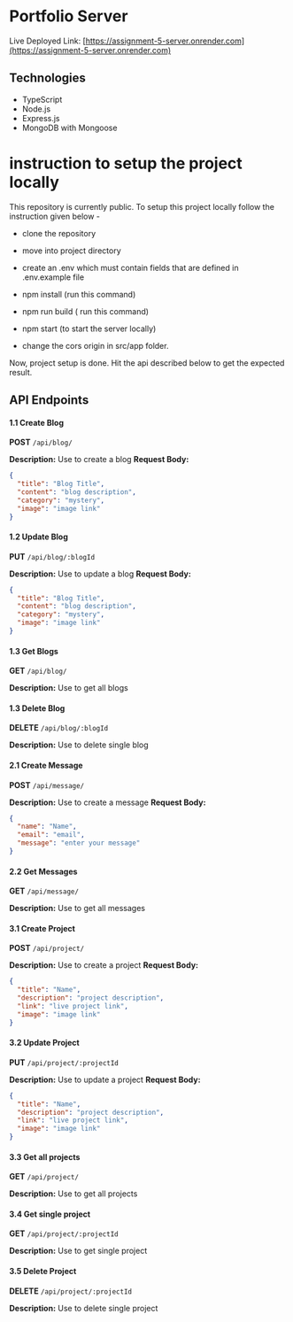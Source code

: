 # Portfolio Server
Live Deployed Link: [https://assignment-5-server.onrender.com](https://assignment-5-server.onrender.com)


## Technologies
- TypeScript
- Node.js
- Express.js
- MongoDB with Mongoose


# instruction to setup the project locally
This repository is currently public. To setup this project locally follow the instruction given below -

- clone the repository

- move into project directory

- create an .env which must contain fields that are defined in .env.example file

- npm install (run this command)

- npm run build ( run this command)

- npm start (to start the server locally)

- change the cors origin in src/app folder.

Now, project setup is done. Hit the api described below to get the expected result.


## API Endpoints

#### 1.1 Create Blog

**POST** `/api/blog/`

**Description:** Use to create a blog
**Request Body:**

```json
{
  "title": "Blog Title",
  "content": "blog description",
  "category": "mystery",
  "image": "image link"
}
```


#### 1.2 Update Blog

**PUT** `/api/blog/:blogId`

**Description:** Use to update a blog
**Request Body:**

```json
{
  "title": "Blog Title",
  "content": "blog description",
  "category": "mystery",
  "image": "image link"
}
```

#### 1.3 Get Blogs

**GET** `/api/blog/`

**Description:** Use to get all blogs


#### 1.3 Delete Blog

**DELETE** `/api/blog/:blogId`

**Description:** Use to delete single blog



#### 2.1 Create Message

**POST** `/api/message/`

**Description:** Use to create a message
**Request Body:**

```json
{
  "name": "Name",
  "email": "email",
  "message": "enter your message"
}
```


#### 2.2 Get Messages

**GET** `/api/message/`

**Description:** Use to get all messages


#### 3.1 Create Project

**POST** `/api/project/`

**Description:** Use to create a project
**Request Body:**

```json
{
  "title": "Name",
  "description": "project description",
  "link": "live project link",
  "image": "image link"
}
```


#### 3.2 Update Project

**PUT** `/api/project/:projectId`

**Description:** Use to update a project
**Request Body:**

```json
{
  "title": "Name",
  "description": "project description",
  "link": "live project link",
  "image": "image link"
}
```


#### 3.3 Get all projects

**GET** `/api/project/`

**Description:** Use to get all projects



#### 3.4 Get single project

**GET** `/api/project/:projectId`

**Description:** Use to get single project



#### 3.5 Delete Project

**DELETE** `/api/project/:projectId`

**Description:** Use to delete single project
